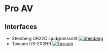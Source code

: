 # Pro AV

## Interfaces
- Steinberg UR22C Ljudgränssnitt [![Steinberg](https://m.media-amazon.com/images/I/51g8RMtHsBL._AC_SL1500_.jpg)](https://www.amazon.se/Steinberg-UR22C-Ljudgr%C3%A4nssnitt-Svart/dp/B07YG4KVCF/ref=sr_1_57?crid=2DVRJOLUJK0WH&dib=eyJ2IjoiMSJ9.3uLTAv2ovd19qPBuEZiT43e94Lj6bjIbjcMdMFFRCu5POE8Oi_7f1Qrwnpo9lbjQLYIhHedYx1ZfaOD-jTjKn6NCrmsaRIYoTXCKkQu1w0YghBwD6egbDCjT4jxqY_BrDNWD_fn6XVqfFAfaErJ7FWxxmH4fdOcf6XLDWgkTQrLHZbaK2nPN9Ck8J3Q50UFBD1oTAnyLA41dnJisgk6TM3l5rYH51N0ipT66hDmSKqdYJGyvZleAvHHjmU70tl7uYd8qfCk4vmSUqsf6MVh5xhZsbQygpcR1gBB96u8xD60.a5qHA1vX7HwcRjeDUQDHGS4NX5az4kE4ZauAq51VQ-Y&dib_tag=se&keywords=focusrite&qid=1733240179&sprefix=focusrite%2Caps%2C304&sr=8-57&th=1)
- Tascam US-2X2HR [![Tascam](https://m.media-amazon.com/images/I/61rYJS9uOVL._AC_SL1280_.jpg)](https://www.amazon.se/TASCAM-US2X2HR-Tascam-US-2X2HR/dp/B08MFMFYBP/ref=pd_vtp_h_pd_vtp_h_d_sccl_4/261-1263628-9978714?pd_rd_w=hNinb&content-id=amzn1.sym.97e287aa-fd6a-4320-aa41-939198333e88&pf_rd_p=97e287aa-fd6a-4320-aa41-939198333e88&pf_rd_r=2T1SJ33SHE4Y8S17N87H&pd_rd_wg=EQMTg&pd_rd_r=d2ec47a3-7578-4fc5-adec-3812aa1f5fb6&pd_rd_i=B08MFMFYBP&th=1)
